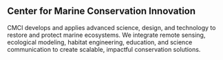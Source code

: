 ## Center for Marine Conservation Innovation

CMCI develops and applies advanced science, design, and technology to restore and protect marine ecosystems. We integrate remote sensing, ecological modeling, habitat engineering, education, and science communication to create scalable, impactful conservation solutions.
